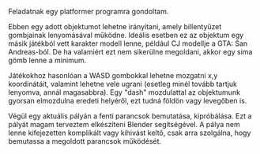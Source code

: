 Feladatnak egy platformer programra gondoltam.

Ebben egy adott objektumot lehetne irányítani, amely billentyűzet gombjainak lenyomásával működne.
Ideális esetben ez az objektum egy másik játékból vett karakter modell lenne, például CJ modellje a GTA: San Andreas-ból.
De ha valamiért ezt nem sikerülne megoldani, akkor egy sima gömb lenne a minimum.

Játékokhoz hasonlóan a WASD gombokkal lehetne mozgatni x,y koordinátáit, valamint lehetne vele ugrani (esetleg minél tovább tartjuk lenyomva, annál magasabbra).
Egy "dash" mozdulattal az objektumunk gyorsan elmozdulna eredeti helyéről, ezt tudná földön vagy levegőben is.

Végül egy aktuális pályán a fenti parancsok bemutatása, kipróbálása.
Ezt a pályát magam terveztem elkészíteni Blender segítségével.
A pálya nem lenne kifejezetten komplikált vagy kihivást keltő, csak arra szolgálna, hogy bemutassa a megoldott parancsok működését.
